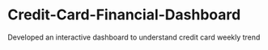 # Credit-Card-Financial-Dashboard
Developed an interactive dashboard to understand credit card weekly trend
